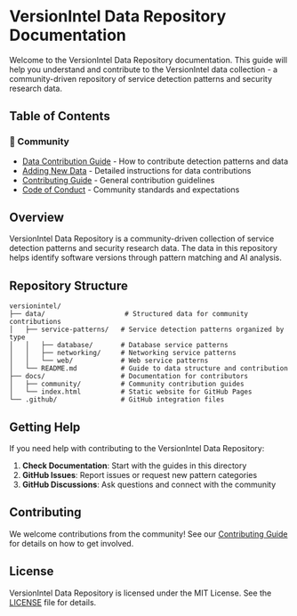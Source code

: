 # VersionIntel Data Repository Documentation

Welcome to the VersionIntel Data Repository documentation. This guide will help you understand and contribute to the VersionIntel data collection - a community-driven repository of service detection patterns and security research data.

## Table of Contents

### 👥 Community
- [Data Contribution Guide](community/data-contribution.md) - How to contribute detection patterns and data
- [Adding New Data](community/adding-new-data.md) - Detailed instructions for data contributions
- [Contributing Guide](../CONTRIBUTING.md) - General contribution guidelines
- [Code of Conduct](../CODE_OF_CONDUCT.md) - Community standards and expectations

## Overview

VersionIntel Data Repository is a community-driven collection of service detection patterns and security research data. The data in this repository helps identify software versions through pattern matching and AI analysis.

## Repository Structure

```
versionintel/
├── data/                    # Structured data for community contributions
│   ├── service-patterns/   # Service detection patterns organized by type
│   │   ├── database/       # Database service patterns
│   │   ├── networking/     # Networking service patterns
│   │   └── web/            # Web service patterns
│   └── README.md           # Guide to data structure and contribution
├── docs/                   # Documentation for contributors
│   ├── community/          # Community contribution guides
│   └── index.html          # Static website for GitHub Pages
└── .github/                # GitHub integration files
```

## Getting Help

If you need help with contributing to the VersionIntel Data Repository:

1. **Check Documentation**: Start with the guides in this directory
2. **GitHub Issues**: Report issues or request new pattern categories
3. **GitHub Discussions**: Ask questions and connect with the community

## Contributing

We welcome contributions from the community! See our [Contributing Guide](../CONTRIBUTING.md) for details on how to get involved.

## License

VersionIntel Data Repository is licensed under the MIT License. See the [LICENSE](../LICENSE) file for details.